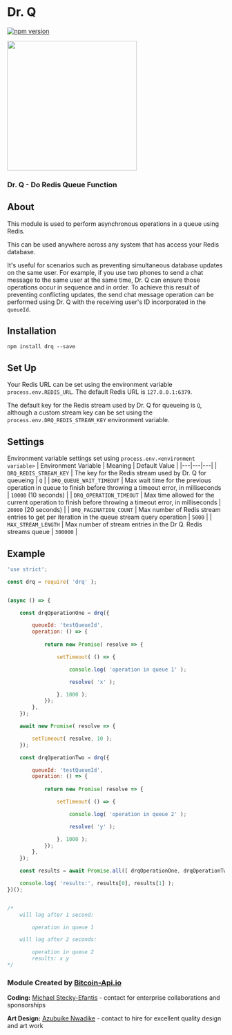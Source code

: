 # Dr. Q

[![npm version](https://badge.fury.io/js/drq.svg)](https://badge.fury.io/js/drq)

<img
    src="https://bitcoin-api.s3.amazonaws.com/images/visual_art/azubuike-drq.png"
    width="300"
/>

### Dr. Q - Do Redis Queue Function


## About

This module is used to perform asynchronous operations in a queue using Redis.

This can be used anywhere across any system that has access your Redis database.

It's useful for scenarios such as preventing simultaneous database updates on the same user. For example, if you use two phones to send a chat message to the same user at the same time, Dr. Q can ensure those operations occur in sequence and in order. To achieve this result of preventing conflicting updates, the send chat message operation can be performed using Dr. Q with the receiving user's ID incorporated in the `queueId`.


## Installation
```
npm install drq --save
```

## Set Up
Your Redis URL can be set using the environment variable `process.env.REDIS_URL`. The default Redis URL is `127.0.0.1:6379`.

The default key for the Redis stream used by Dr. Q for queueing is `Q`, although a custom stream key can be set using the `process.env.DRQ_REDIS_STREAM_KEY` environment variable.

## Settings
Environment variable settings set using `process.env.<environment variable>`
| Environment Variable | Meaning | Default Value |
|---|---|---|
| `DRQ_REDIS_STREAM_KEY` | The key for the Redis stream used by Dr. Q for queueing | `Q` |
| `DRQ_QUEUE_WAIT_TIMEOUT` | Max wait time for the previous operation in queue to finish before throwing a timeout error, in milliseconds | `10000` (10 seconds) |
| `DRQ_OPERATION_TIMEOUT` | Max time allowed for the current operation to finish before throwing a timeout error, in milliseconds | `20000` (20 seconds) |
| `DRQ_PAGINATION_COUNT` | Max number of Redis stream entries to get per iteration in the queue stream query operation | `5000` |
| `MAX_STREAM_LENGTH` | Max number of stream entries in the Dr Q. Redis streams queue | `300000` |

## Example

```.js
'use strict';

const drq = require( 'drq' );


(async () => {

    const drqOperationOne = drq({

        queueId: 'testQueueId',
        operation: () => {
            
            return new Promise( resolve => {

                setTimeout( () => {

                    console.log( 'operation in queue 1' );

                    resolve( 'x' );

                }, 1000 );
            });
        },
    });

    await new Promise( resolve => {

        setTimeout( resolve, 10 );
    });

    const drqOperationTwo = drq({

        queueId: 'testQueueId',
        operation: () => {
            
            return new Promise( resolve => {

                setTimeout( () => {

                    console.log( 'operation in queue 2' );

                    resolve( 'y' );

                }, 1000 );
            });
        },
    });

    const results = await Promise.all([ drqOperationOne, drqOperationTwo ]);

    console.log( 'results:', results[0], results[1] );
})();


/*
    will log after 1 second:

        operation in queue 1

    will log after 2 seconds:

        operation in queue 2
        results: x y
*/
```


### Module Created by [Bitcoin-Api.io](https://bitcoin-api.io)


**Coding:** [Michael Stecky-Efantis](https://www.linkedin.com/in/michael-se) - contact for enterprise collaborations and sponsorships

**Art Design:** [Azubuike Nwadike](https://www.facebook.com/xbilldn) - contact to hire for excellent quality design and art work
